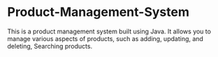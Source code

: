# Product-Management-System
This is a product management system built using Java. It allows you to manage various aspects of products, such as adding, updating, and deleting, Searching products.
